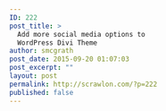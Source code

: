 ```yaml
---
ID: 222
post_title: >
  Add more social media options to
  WordPress Divi Theme
author: smcgrath
post_date: 2015-09-20 01:07:03
post_excerpt: ""
layout: post
permalink: http://scrawlon.com/?p=222
published: false
---
```

